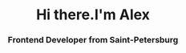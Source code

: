 <div id="header" align="center">
  <h1>Hi there.I'm Alex</h1>
  <h3> Frontend Developer from Saint-Petersburg</h3>
</div>
